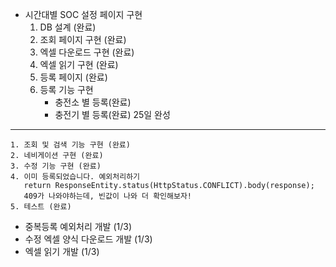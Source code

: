 - 시간대별 SOC 설정 페이지 구현
	1. DB 설계 (완료)
	2. 조회 페이지 구현 (완료)
	3. 엑셀 다운로드 구현 (완료)
	4. 엑셀 읽기 구현 (완료)
	5. 등록 페이지 (완료) 
	6. 등록 기능 구현
	   - 충전소 별 등록(완료)
	   - 충전기 별 등록(완료)
	25일 완성
-----

	1. 조회 및 검색 기능 구현 (완료)
	2. 네비게이션 구현 (완료)
	3. 수정 기능 구현 (완료) 
	4. 이미 등록되었습니다. 예외처리하기 
	   return ResponseEntity.status(HttpStatus.CONFLICT).body(response);
	   409가 나와야하는데, 빈값이 나와 더 확인해보자!
	5. 테스트 (완료)


- 중복등록 예외처리 개발 (1/3)
- 수정 엑셀 양식 다운로드 개발 (1/3)
- 엑셀 읽기 개발 (1/3)